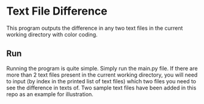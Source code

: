 # Text File Difference
This program outputs the difference in any two text files in the current working directory with color coding.
## Run
Running the program is quite simple. Simply run the main.py file.
If there are more than 2 text files present in the current working directory, you will need to input (by index in the printed list of text files) which two files you need to see the difference in texts of.
Two sample text files have been added in this repo as an example for illustration.